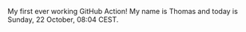 My first ever working GitHub Action!
My name is Thomas and today is Sunday, 22 October, 08:04 CEST. 
